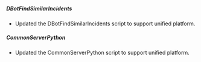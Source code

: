 ##### DBotFindSimilarIncidents

- Updated the DBotFindSimilarIncidents script to support unified platform.
##### CommonServerPython

- Updated the CommonServerPython script to support unified platform.